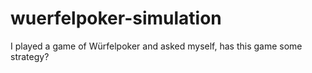 # wuerfelpoker-simulation
I played a game of Würfelpoker and asked myself, has this game some strategy?
